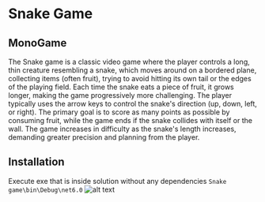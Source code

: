 # Snake Game
## MonoGame


The Snake game is a classic video game where the player controls a long, thin creature resembling a snake, which moves around on a bordered plane, collecting items (often fruit), trying to avoid hitting its own tail or the edges of the playing field. Each time the snake eats a piece of fruit, it grows longer, making the game progressively more challenging. The player typically uses the arrow keys to control the snake's direction (up, down, left, or right). The primary goal is to score as many points as possible by consuming fruit, while the game ends if the snake collides with itself or the wall. The game increases in difficulty as the snake's length increases, demanding greater precision and planning from the player.


## Installation

Execute exe that is inside solution without any dependencies
``Snake game\bin\Debug\net6.0``
![alt text](http://url/to/img.png)
